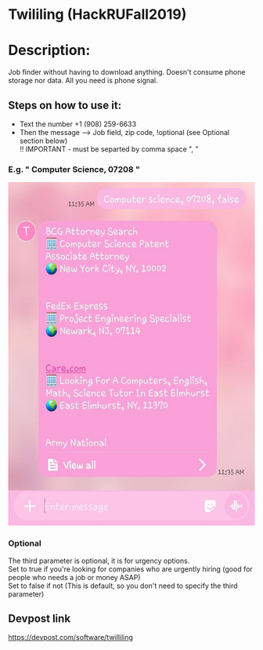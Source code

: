 # Twililing (HackRUFall2019)

# Description:
Job finder without having to download anything. Doesn't consume phone storage nor data. All you need is phone signal.

## Steps on how to use it:
* Text the number +1 (908) 259-6633
* Then the message --> Job field, zip code, !optional (see Optional section below)  
!! IMPORTANT - must be separted by comma space ", "

### E.g.  " Computer Science, 07208 "
<img src="screenshots/screenshot1.jpg" alt="alt text" width="540" height="700">  


### Optional  
The third parameter is optional, it is for urgency options.  
Set to true if you're looking for companies who are urgently hiring (good for people who needs a job or money ASAP)  
Set to false if not (This is default, so you don't need to specify the third parameter) 


## Devpost link
https://devpost.com/software/twilliling
